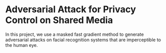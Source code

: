 # Adversarial Attack for Privacy Control on Shared Media
In this project, we use a masked fast gradient method to generate adversarial attacks on facial recognition systems that are imperceptible to the human eye.
